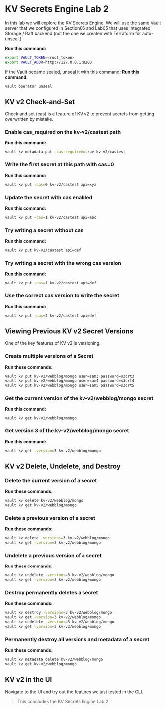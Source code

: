 # KV Secrets Engine Lab 2
In this lab we will explore the KV Secrets Engine. We will use the same Vault server that we configured in Section06 and Lab05 that uses Integrated Storage / Raft backend (not the one we created with Terraform for auto-unseal.)

**Run this command:**
```bash
export VAULT_TOKEN=<root_token>
export VAULT_ADDR=http://127.0.0.1:8200
```

If the Vault became sealed, unseal it with this command:
**Run this command:**
```bash
vault operator unseal
```

## KV v2 Check-and-Set

Check and set (cas) is a feature of KV v2 to prevent secrets from getting overwritten by mistake.

### Enable cas_required on the kv-v2/castest path

**Run this command:**
```bash
vault kv metadata put -cas-required=true kv-v2/castest
```

### Write the first secret at this path with cas=0
**Run this command:**
```bash
vault kv put -cas=0 kv-v2/castest api=xyz
```

### Update the secret with cas enabled
**Run this command:**
```bash
vault kv put -cas=1 kv-v2/castest api=abc
```

### Try writing a secret without cas
**Run this command:**
```bash
vault kv put kv-v2/castest api=def
```

### Try writing a secret with the wrong cas version
**Run this command:**
```bash
vault kv put -cas=1 kv-v2/castest api=def
```

### Use the correct cas version to write the secret
**Run this command:**
```bash
vault kv put -cas=2 kv-v2/castest api=def
```

## Viewing Previous KV v2 Secret Versions
One of the key features of KV v2 is versioning.

### Create multiple versions of a Secret
**Run these commands:**
```bash
vault kv put kv-v2/webblog/mongo user=sam3 password=s3crt3
vault kv put kv-v2/webblog/mongo user=sam4 password=s3crt4
vault kv put kv-v2/webblog/mongo user=sam5 password=s3crt5
```

### Get the current version of the kv-v2/webblog/mongo secret
**Run this command:**
```bash
vault kv get kv-v2/webblog/mongo
```

### Get version 3 of the kv-v2/webblog/mongo secret
**Run this command:**
```bash
vault kv get -version=3 kv-v2/webblog/mongo
```

## KV v2 Delete, Undelete, and Destroy

### Delete the current version of a secret

**Run these commands:**
```bash
vault kv delete kv-v2/webblog/mongo
vault kv get kv-v2/webblog/mongo
```

### Delete a previous version of a secret

**Run these commands:**
```bash
vault kv delete -versions=3 kv-v2/webblog/mongo
vault kv get -version=3 kv-v2/webblog/mongo
```

### Undelete a previous version of a secret

**Run these commands:**
```bash
vault kv undelete -versions=3 kv-v2/webblog/mongo
vault kv get -version=3 kv-v2/webblog/mongo
```

### Destroy permanently deletes a secret

**Run these commands:**
```bash
vault kv destroy -versions=3 kv-v2/webblog/mongo
vault kv get -version=3 kv-v2/webblog/mongo
vault kv undelete -versions=3 kv-v2/webblog/mongo
vault kv get -version=3 kv-v2/webblog/mongo
```

### Permanently destroy all versions and metadata of a secret

**Run these commands:**
```bash
vault kv metadata delete kv-v2/webblog/mongo
vault kv get kv-v2/webblog/mongo
```

## KV v2 in the UI

Navigate to the UI and try out the features we just tested in the CLI.

> This concludes the KV Secrets Engine Lab 2